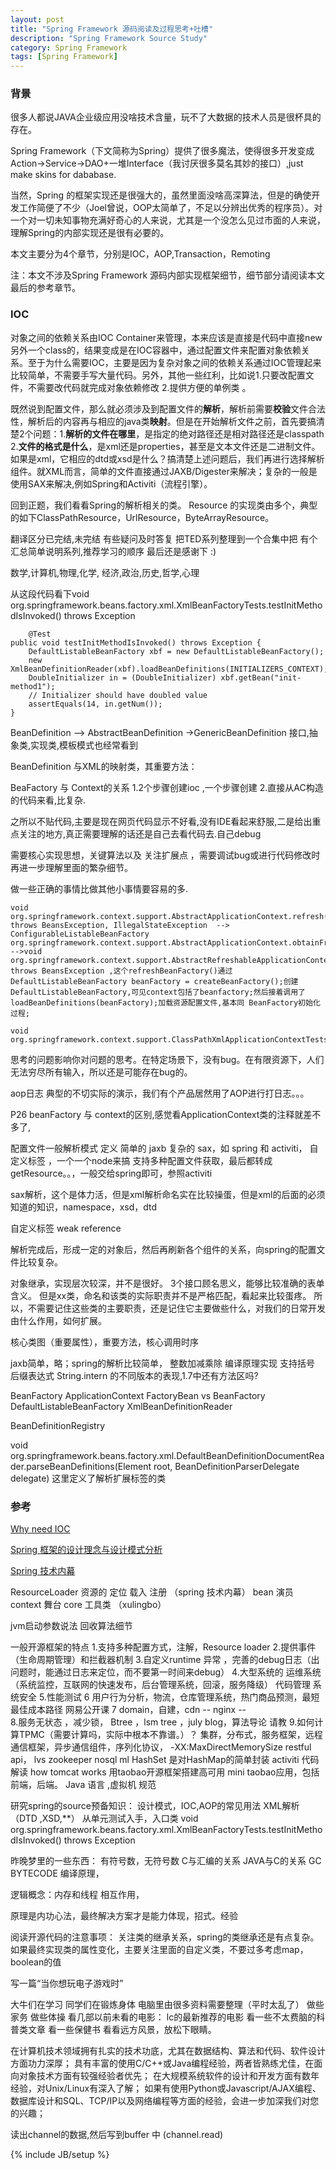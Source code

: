 ```yaml
---
layout: post
title: "Spring Framework 源码阅读及过程思考+吐槽"
description: "Spring Framework Source Study"
category: Spring Framework
tags: [Spring Framework]
---
```

### 背景
很多人都说JAVA企业级应用没啥技术含量，玩不了大数据的技术人员是很杯具的存在。

Spring Framework（下文简称为Spring）提供了很多魔法，使得很多开发变成Action->Service->DAO+一堆Interface（我讨厌很多莫名其妙的接口）,just make skins for dababase.

当然，Spring 的框架实现还是很强大的，虽然里面没啥高深算法，但是的确使开发工作简便了不少（Joel曾说，OOP太简单了，不足以分辨出优秀的程序员）。对一个对一切未知事物充满好奇心的人来说，尤其是一个没怎么见过市面的人来说，理解Spring的内部实现还是很有必要的。

本文主要分为4个章节，分别是IOC，AOP,Transaction，Remoting

注：本文不涉及Spring Framework 源码内部实现框架细节，细节部分请阅读本文最后的参考章节。
 
### IOC

对象之间的依赖关系由IOC Container来管理，本来应该是直接是代码中直接new另外一个class的，结果变成是在IOC容器中，通过配置文件来配置对象依赖关系。至于为什么需要IOC，主要是因为复杂对象之间的依赖关系通过IOC管理起来比较简单，不需要手写大量代码。另外，其他一些红利，比如说1.只要改配置文件，不需要改代码就完成对象依赖修改 2.提供方便的单例类 。

既然说到配置文件，那么就必须涉及到配置文件的**解析**，解析前需要**校验**文件合法性，解析后的内容再与相应的java类**映射**。但是在开始解析文件之前，首先要搞清楚2个问题：1.**解析的文件在哪里**，是指定的绝对路径还是相对路径还是classpath 2.**文件的格式是什么**，是xml还是properties，甚至是文本文件还是二进制文件。如果是xml，它相应的dtd或xsd是什么？搞清楚上述问题后，我们再进行选择解析组件。就XML而言，简单的文件直接通过JAXB/Digester来解决；复杂的一般是使用SAX来解决,例如Spring和Activiti（流程引擎）。

回到正题，我们看看Spring的解析相关的类。
Resource 的实现类由多个，典型的如下ClassPathResource，UrlResource，ByteArrayResource。

翻译区分已完结,未完结
有些疑问及时答复
把TED系列整理到一个合集中把
有个汇总简单说明系列,推荐学习的顺序
最后还是感谢下 :)

数学,计算机,物理,化学,
经济,政治,历史,哲学,心理


从这段代码看下void org.springframework.beans.factory.xml.XmlBeanFactoryTests.testInitMethodIsInvoked() throws Exception

		@Test
	public void testInitMethodIsInvoked() throws Exception {
		DefaultListableBeanFactory xbf = new DefaultListableBeanFactory();
		new XmlBeanDefinitionReader(xbf).loadBeanDefinitions(INITIALIZERS_CONTEXT);
		DoubleInitializer in = (DoubleInitializer) xbf.getBean("init-method1");
		// Initializer should have doubled value
		assertEquals(14, in.getNum());
	}

BeanDefinition --> AbstractBeanDefinition  ->GenericBeanDefinition  接口,抽象类,实现类,模板模式也经常看到

BeanDefinition 与XML的映射类，其重要方法： 

BeaFactory 与 Context的关系
1.2个步骤创建ioc ,一个步骤创建
2.直接从AC构造的代码来看,比复杂.

之所以不贴代码,主要是现在网页代码显示不好看,没有IDE看起来舒服,二是给出重点关注的地方,真正需要理解的话还是自己去看代码去.自己debug

需要核心实现思想，关键算法以及 关注扩展点 ，需要调试bug或进行代码修改时再进一步理解里面的繁杂细节。


做一些正确的事情比做其他小事情要容易的多.

	void org.springframework.context.support.AbstractApplicationContext.refresh() throws BeansException, IllegalStateException  --> ConfigurableListableBeanFactory org.springframework.context.support.AbstractApplicationContext.obtainFreshBeanFactory() -->void org.springframework.context.support.AbstractRefreshableApplicationContext.refreshBeanFactory() throws BeansException ,这个refreshBeanFactory()通过DefaultListableBeanFactory beanFactory = createBeanFactory();创建DefaultListableBeanFactory,可见context包括了beanfactory;然后接着调用了loadBeanDefinitions(beanFactory);加载资源配置文件,基本同 BeanFactory初始化过程;
	
	void org.springframework.context.support.ClassPathXmlApplicationContextTests.testSingleConfigLocation()







思考的问题影响你对问题的思考。在特定场景下，没有bug。在有限资源下，人们无法穷尽所有输入，所以还是可能存在bug的。

aop日志 典型的不切实际的演示，我们有个产品居然用了AOP进行打日志。。。

P26 beanFactory 与 context的区别,感觉看ApplicationContext类的注释就差不多了,

配置文件一般解析模式
定义 
简单的 jaxb
复杂的 sax，如 spring 和 activiti， 自定义标签 ，一个一个node来搞
支持多种配置文件获取，最后都转成 getResource。。，一般交给spring即可，参照activiti

sax解析，这个是体力活，但是xml解析命名实在比较操蛋，但是xml的后面的必须知道的知识，namespace，xsd，dtd 

自定义标签 
weak reference

解析完成后，形成一定的对象后，然后再刷新各个组件的关系，向spring的配置文件比较复杂。  

对象继承，实现层次较深，并不是很好。
3个接口顾名思义，能够比较准确的表单含义。
但是xx类，命名和该类的实际职责并不是严格匹配，看起来比较蛋疼。
所以，不需要记住这些类的主要职责，还是记住它主要做些什么，对我们的日常开发由什么作用，如何扩展。

核心类图（重要属性），重要方法，核心调用时序

jaxb简单，略；spring的解析比较简单，
整数加减乘除 编译原理实现 支持括号 后缀表达式
String.intern 的不同版本的表现,1.7中还有方法区吗?

BeanFactory
ApplicationContext
FactoryBean vs BeanFactory
DefaultListableBeanFactory
XmlBeanDefinitionReader

BeanDefinitionRegistry

void org.springframework.beans.factory.xml.DefaultBeanDefinitionDocumentReader.parseBeanDefinitions(Element root, BeanDefinitionParserDelegate delegate)
这里定义了解析扩展标签的类

### 参考

[Why need IOC](http://stackoverflow.com/questions/871405/why-do-i-need-an-ioc-container-as-opposed-to-straightforward-di-code)

[Spring 框架的设计理念与设计模式分析](http://www.ibm.com/developerworks/cn/java/j-lo-spring-principle/) 

[Spring 技术内幕](http://book.douban.com/subject/10470970/) 





ResourceLoader 资源的 定位 载入 注册 （spring 技术内幕）
bean 演员 context 舞台 core 工具类 （xulingbo）

jvm启动参数说法
回收算法细节

一般开源框架的特点 
1.支持多种配置方式，注解，Resource loader
2.提供事件（生命周期管理）和拦截器机制 
3.自定义runtime 异常 ，完善的debug日志（出问题时，能通过日志来定位，而不要第一时间来debug）
4.大型系统的 运维系统 （系统监控，互联网的快速发布，后台管理系统，回滚，服务降级）
代码管理
系统安全
5.性能测试 
6 用户行为分析，物流，仓库管理系统，热门商品预测，最短最佳成本路径
网易公开课
7 domain，自建，cdn -- nginx --  
8.服务无状态 ，减少锁， Btree ，lsm tree ，july blog，算法导论 请教 
9.如何计算TPMC（需要计算吗，实际中根本不靠谱。）？
集群，分布式，服务框架，远程通信框架，异步通信组件，序列化协议，
-XX:MaxDirectMemorySize 
restful api，
lvs 
zookeeper
nosql
ml
HashSet 是对HashMap的简单封装
activiti 代码解读
how tomcat works
用taobao开源框架搭建高可用 mini taobao应用，包括前端，后端。
Java 语言 ,虚拟机 规范  

研究spring的source预备知识：
设计模式，IOC,AOP的常见用法
XML解析（DTD ,XSD,**）
从单元测试入手，入口类 
void org.springframework.beans.factory.xml.XmlBeanFactoryTests.testInitMethodIsInvoked() throws Exception



昨晚梦里的一些东西：
有符号数，无符号数
C与汇编的关系
JAVA与C的关系
GC
BYTECODE
编译原理，

逻辑概念：内存和线程 相互作用，

原理是内功心法，最终解决方案才是能力体现，招式。经验

阅读开源代码的注意事项：
关注类的继承关系，spring的类继承还是有点复杂。
如果最终实现类的属性变化，主要关注里面的自定义类，不要过多考虑map，boolean的值 

写一篇“当你想玩电子游戏时”

大牛们在学习
同学们在锻炼身体
电脑里由很多资料需要整理（平时太乱了）
做些家务
做些体操
看几部以前未看的电影： lc的最新推荐的电影
看一些不太费脑的科普类文章
看一些保健书
看看远方风景，放松下眼睛。

 在计算机技术领域拥有扎实的技术功底，尤其在数据结构、算法和代码、软件设计方面功力深厚； 
具有丰富的使用C/C++或Java编程经验，两者皆熟练尤佳，在面向对象技术方面有较强经验者优先； 
在大规模系统软件的设计和开发方面有数年经验，对Unix/Linux有深入了解； 
如果有使用Python或Javascript/AJAX编程、数据库设计和SQL、TCP/IP以及网络编程等方面的经验，会进一步加深我们对您的兴趣；


读出channel的数据,然后写到buffer 中 (channel.read)



{% include JB/setup %}
